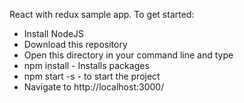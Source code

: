 React with redux sample app. To get started:

* Install NodeJS
* Download this repository
* Open this directory in your command line and type
* npm install - Installs packages
* npm start -s - to start the project
* Navigate to http://localhost:3000/
